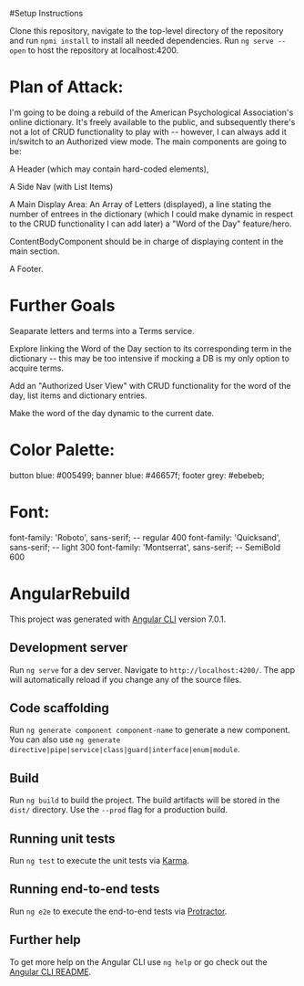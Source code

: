 #Setup Instructions

Clone this repository, navigate to the top-level directory of the repository and run `npmi install` to install all needed dependencies.  Run `ng serve --open` to host the repository at localhost:4200.



# Plan of Attack:

I'm going to be doing a rebuild of the American Psychological Association's online dictionary.  It's freely available to the public, and subsequently there's not a lot of CRUD functionality to play with -- however, I can always add it in/switch to an Authorized view mode. The main components are going to be:

A Header (which may contain hard-coded <a> elements),

A Side Nav (with List Items)

A Main Display Area:  An Array of Letters (displayed), a line stating the number of entrees in the dictionary (which I could make dynamic in respect to the CRUD functionality I can add later) a "Word of the Day" feature/hero.

ContentBodyComponent should be in charge of displaying content in the main section.

A Footer.


# Further Goals

Seaparate letters and terms into a Terms service.

Explore linking the Word of the Day section to its corresponding term in the dictionary -- this may be too intensive if mocking a DB is my only option to acquire terms.

Add an "Authorized User View" with CRUD functionality for the word of the day, list items and dictionary entries.

Make the word of the day dynamic to the current date.




# Color Palette:  

button blue: #005499;
banner blue: #46657f;
footer grey: #ebebeb;

# Font:

font-family: 'Roboto', sans-serif; -- regular 400
font-family: 'Quicksand', sans-serif; -- light 300
font-family: 'Montserrat', sans-serif; -- SemiBold 600

# AngularRebuild

This project was generated with [Angular CLI](https://github.com/angular/angular-cli) version 7.0.1.

## Development server

Run `ng serve` for a dev server. Navigate to `http://localhost:4200/`. The app will automatically reload if you change any of the source files.

## Code scaffolding

Run `ng generate component component-name` to generate a new component. You can also use `ng generate directive|pipe|service|class|guard|interface|enum|module`.

## Build

Run `ng build` to build the project. The build artifacts will be stored in the `dist/` directory. Use the `--prod` flag for a production build.

## Running unit tests

Run `ng test` to execute the unit tests via [Karma](https://karma-runner.github.io).

## Running end-to-end tests

Run `ng e2e` to execute the end-to-end tests via [Protractor](http://www.protractortest.org/).

## Further help

To get more help on the Angular CLI use `ng help` or go check out the [Angular CLI README](https://github.com/angular/angular-cli/blob/master/README.md).
